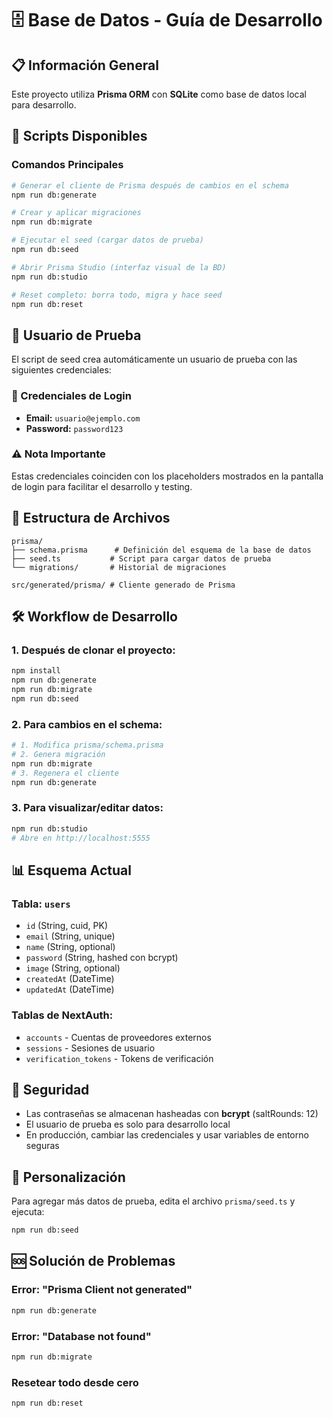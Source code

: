 # 🗄️ Base de Datos - Guía de Desarrollo

## 📋 Información General

Este proyecto utiliza **Prisma ORM** con **SQLite** como base de datos local para desarrollo.

## 🚀 Scripts Disponibles

### Comandos Principales

```bash
# Generar el cliente de Prisma después de cambios en el schema
npm run db:generate

# Crear y aplicar migraciones
npm run db:migrate

# Ejecutar el seed (cargar datos de prueba)
npm run db:seed

# Abrir Prisma Studio (interfaz visual de la BD)
npm run db:studio

# Reset completo: borra todo, migra y hace seed
npm run db:reset
```

## 👤 Usuario de Prueba

El script de seed crea automáticamente un usuario de prueba con las siguientes credenciales:

### 🔑 Credenciales de Login

- **Email:** `usuario@ejemplo.com`
- **Password:** `password123`

### ⚠️ Nota Importante

Estas credenciales coinciden con los placeholders mostrados en la pantalla de login para facilitar el desarrollo y testing.

## 📁 Estructura de Archivos

```
prisma/
├── schema.prisma      # Definición del esquema de la base de datos
├── seed.ts           # Script para cargar datos de prueba
└── migrations/       # Historial de migraciones

src/generated/prisma/ # Cliente generado de Prisma
```

## 🛠️ Workflow de Desarrollo

### 1. Después de clonar el proyecto:

```bash
npm install
npm run db:generate
npm run db:migrate
npm run db:seed
```

### 2. Para cambios en el schema:

```bash
# 1. Modifica prisma/schema.prisma
# 2. Genera migración
npm run db:migrate
# 3. Regenera el cliente
npm run db:generate
```

### 3. Para visualizar/editar datos:

```bash
npm run db:studio
# Abre en http://localhost:5555
```

## 📊 Esquema Actual

### Tabla: `users`

- `id` (String, cuid, PK)
- `email` (String, unique)
- `name` (String, optional)
- `password` (String, hashed con bcrypt)
- `image` (String, optional)
- `createdAt` (DateTime)
- `updatedAt` (DateTime)

### Tablas de NextAuth:

- `accounts` - Cuentas de proveedores externos
- `sessions` - Sesiones de usuario
- `verification_tokens` - Tokens de verificación

## 🔐 Seguridad

- Las contraseñas se almacenan hasheadas con **bcrypt** (saltRounds: 12)
- El usuario de prueba es solo para desarrollo local
- En producción, cambiar las credenciales y usar variables de entorno seguras

## 📝 Personalización

Para agregar más datos de prueba, edita el archivo `prisma/seed.ts` y ejecuta:

```bash
npm run db:seed
```

## 🆘 Solución de Problemas

### Error: "Prisma Client not generated"

```bash
npm run db:generate
```

### Error: "Database not found"

```bash
npm run db:migrate
```

### Resetear todo desde cero

```bash
npm run db:reset
```
